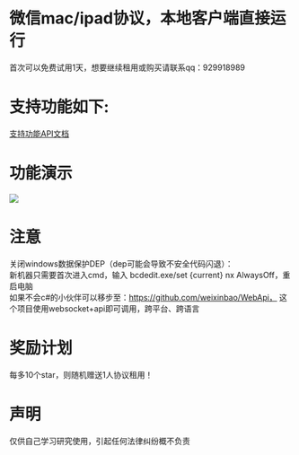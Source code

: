 # 微信mac/ipad协议，本地客户端直接运行
首次可以免费试用1天，想要继续租用或购买请联系qq：929918989<br/>
# 支持功能如下:
<a target="_blank" href="https://github.com/weixinbao/weixinDemo/blob/master/API.txt" title="支持功能API文档">支持功能API文档</a><br/>

# 功能演示
![](https://github.com/weixinbao/weixinDemo/blob/master/demo.gif) <br/>
# 注意
关闭windows数据保护DEP（dep可能会导致不安全代码闪退）：<br/>
新机器只需要首次进入cmd，输入 bcdedit.exe/set {current} nx AlwaysOff，重启电脑<br/>
如果不会c#的小伙伴可以移步至：https://github.com/weixinbao/WebApi， 这个项目使用websocket+api即可调用，跨平台、跨语言
# 奖励计划
每多10个star，则随机赠送1人协议租用！
# 声明
仅供自己学习研究使用，引起任何法律纠纷概不负责



